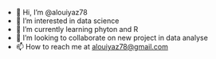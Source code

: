 - 👋 Hi, I’m @alouiyaz78
- 👀 I’m interested in data science
- 🌱 I’m currently learning phyton and R
- 💞️ I’m looking to collaborate on new project in data analyse
- 📫 How to reach me at alouiyaz78@gmail.com

<!---
alouiyaz78/alouiyaz78 is a ✨ special ✨ repository because its `README.md` (this file) appears on your GitHub profile.
You can click the Preview link to take a look at your changes.
--->
